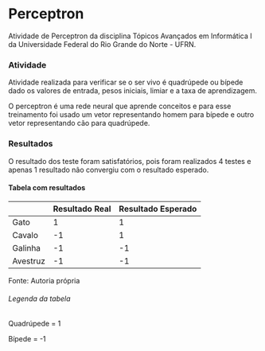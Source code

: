 # Perceptron
Atividade de Perceptron da disciplina Tópicos Avançados em Informática I da Universidade Federal do Rio Grande do Norte - UFRN.

### Atividade

Atividade realizada para verificar se o ser vivo é quadrúpede ou bípede dado os valores de entrada, pesos iniciais, limiar e a taxa de aprendizagem.

O perceptron é uma rede neural que aprende conceitos e para esse treinamento foi usado um vetor representando homem para bípede e outro vetor representando cão para quadrúpede.


### Resultados

O resultado dos teste foram satisfatórios, pois foram realizados 4 testes e apenas 1 resultado não convergiu com o resultado esperado.

#### Tabela com resultados

||Resultado Real|Resultado Esperado|
|-|-|-|
|Gato|1|1|
|Cavalo|-1|1|
|Galinha|-1|-1|
|Avestruz|-1|-1|


Fonte: Autoria própria

###### Legenda da tabela

Quadrúpede = 1

Bípede = -1
